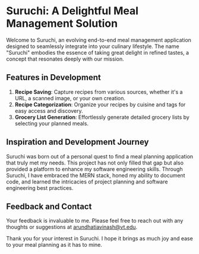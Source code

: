 # Suruchi: A Delightful Meal Management Solution

Welcome to Suruchi, an evolving end-to-end meal management application designed to seamlessly integrate into your culinary lifestyle. The name "Suruchi" embodies the essence of taking great delight in refined tastes, a concept that resonates deeply with our mission.

## Features in Development

1. **Recipe Saving**: Capture recipes from various sources, whether it's a URL, a scanned image, or your own creation.
2. **Recipe Categorization**: Organize your recipes by cuisine and tags for easy access and discovery.
3. **Grocery List Generation**: Effortlessly generate detailed grocery lists by selecting your planned meals.

## Inspiration and Development Journey

Suruchi was born out of a personal quest to find a meal planning application that truly met my needs. This project has not only filled that gap but also provided a platform to enhance my software engineering skills. Through Suruchi, I have embraced the MERN stack, honed my ability to document code, and learned the intricacies of project planning and software engineering best practices.

## Feedback and Contact

Your feedback is invaluable to me. Please feel free to reach out with any thoughts or suggestions at [arundhatiavinash@vt.edu](mailto:arundhatiavinash@vt.edu).

Thank you for your interest in Suruchi. I hope it brings as much joy and ease to your meal planning as it has to mine.
